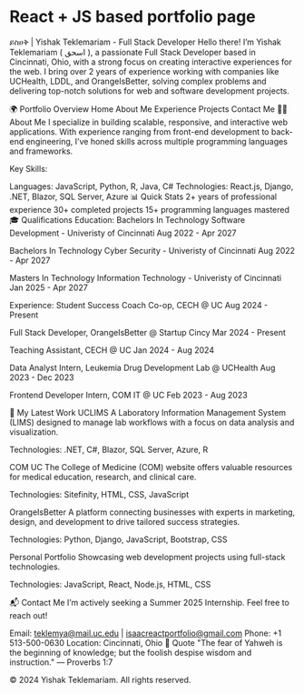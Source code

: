 # React + JS based portfolio page

ይስሀቅ | Yishak Teklemariam - Full Stack Developer
Hello there!
I’m Yishak Teklemariam ( اسحق ), a passionate Full Stack Developer based in Cincinnati, Ohio, with a strong focus on creating interactive experiences for the web. I bring over 2 years of experience working with companies like UCHealth, LDDL, and OrangeIsBetter, solving complex problems and delivering top-notch solutions for web and software development projects.

🌍 Portfolio Overview
Home
About Me
Experience
Projects
Contact Me
🧑‍💻 About Me
I specialize in building scalable, responsive, and interactive web applications. With experience ranging from front-end development to back-end engineering, I’ve honed skills across multiple programming languages and frameworks.

Key Skills:

Languages: JavaScript, Python, R, Java, C#
Technologies: React.js, Django, .NET, Blazor, SQL Server, Azure
📊 Quick Stats
2+ years of professional experience
30+ completed projects
15+ programming languages mastered
🎓 Qualifications
Education:
Bachelors In Technology
Software Development - Univeristy of Cincinnati
Aug 2022 - Apr 2027

Bachelors In Technology
Cyber Security - Univeristy of Cincinnati
Aug 2022 - Apr 2027

Masters In Technology
Information Technology - Univeristy of Cincinnati
Jan 2025 - Apr 2027

Experience:
Student Success Coach Co-op, CECH @ UC
Aug 2024 - Present

Full Stack Developer, OrangeIsBetter @ Startup Cincy
Mar 2024 - Present

Teaching Assistant, CECH @ UC
Jan 2024 - Aug 2024

Data Analyst Intern, Leukemia Drug Development Lab @ UCHealth
Aug 2023 - Dec 2023

Frontend Developer Intern, COM IT @ UC
Feb 2023 - Aug 2023

🔧 My Latest Work
UCLIMS
A Laboratory Information Management System (LIMS) designed to manage lab workflows with a focus on data analysis and visualization.

Technologies: .NET, C#, Blazor, SQL Server, Azure, R

COM UC
The College of Medicine (COM) website offers valuable resources for medical education, research, and clinical care.

Technologies: Sitefinity, HTML, CSS, JavaScript

OrangeIsBetter
A platform connecting businesses with experts in marketing, design, and development to drive tailored success strategies.

Technologies: Python, Django, JavaScript, Bootstrap, CSS

Personal Portfolio
Showcasing web development projects using full-stack technologies.

Technologies: JavaScript, React, Node.js, HTML, CSS

📬 Contact Me
I’m actively seeking a Summer 2025 Internship. Feel free to reach out!

Email: teklemya@mail.uc.edu | isaacreactportfolio@gmail.com
Phone: +1 513-500-0630
Location: Cincinnati, Ohio
📝 Quote
"The fear of Yahweh is the beginning of knowledge; but the foolish despise wisdom and instruction." — Proverbs 1:7

© 2024 Yishak Teklemariam. All rights reserved.

